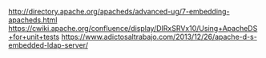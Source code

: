 http://directory.apache.org/apacheds/advanced-ug/7-embedding-apacheds.html
https://cwiki.apache.org/confluence/display/DIRxSRVx10/Using+ApacheDS+for+unit+tests
https://www.adictosaltrabajo.com/2013/12/26/apache-d-s-embedded-ldap-server/